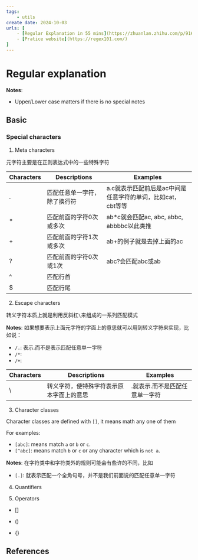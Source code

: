 ```yaml
---
tags: 
    - utils
create date: 2024-10-03
urls: [
    - [Regular Explanation in 55 mins](https://zhuanlan.zhihu.com/p/91689180)
    - [Pratice website](https://regex101.com/)
]
---
```


# Regular explanation

**Notes**:

- Upper/Lower case matters if there is no special notes

## Basic

### Special characters

1. Meta characters

元字符主要是在正则表达式中的一些特殊字符

| Characters | Descriptions                 | Examples                                                    |
|------------|------------------------------|-------------------------------------------------------------|
| .          | 匹配任意单一字符，除了换行符 | a.c就表示匹配前后是ac中间是任意字符的单词，比如cat，cbt等等 |
| *          | 匹配前面的字符0次或多次      | ab*c就会匹配ac, abc, abbc, abbbbc以此类推                   |
| +          | 匹配前面的字符1次或多次      | ab+的例子就是去掉上面的ac                                   |
| ?          | 匹配前面的字符0次或1次       | abc?会匹配abc或ab                                           |
| ^          | 匹配行首                     |                                                             |
| $          | 匹配行尾                     |                                                             |

2. Escape characters

转义字符本质上就是利用反斜杠`\`来组成的一系列匹配模式

**Notes**: 如果想要表示上面元字符的字面上的意思就可以用到转义字符来实现，比如说：

- `/.`: 表示.而不是表示匹配任意单一字符
- `/*`:
- `/+`:

| Characters | Descriptions                             | Examples                                                    |
|------------|------------------------------------------|-------------------------------------------------------------|
| \          | 转义字符，使特殊字符表示原本字面上的意思 | \.就表示.而不是匹配任意单一字符                             |

3. Character classes

Character classes are defined with `[]`, it means math any one of them

For examples:

- `[abc]`: means match `a` or `b` or `c`.
- `[^abc]`: means match  `b` or `c` or any character which is `not a`.

**Notes**: 在字符类中和字符类外的规则可能会有些许的不同，比如

- `[.]`: 就表示匹配一个全角句号，并不是我们前面说的匹配任意单一字符

4. Quantifiers

5. Operators

- []

- ()

- {}


## References

